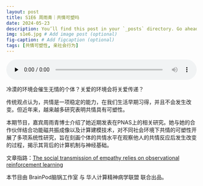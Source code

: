```yaml
---
layout: post
title: S1E6 周雨青｜共情可塑吗
date: 2024-05-23
description: You’ll find this post in your `_posts` directory. Go ahead and edit it and re-build the site to see your changes. # Add post description (optional)
img: s1e6.jpg # Add image post (optional)
fig-caption: # Add figcaption (optional)
tags: [共情可塑性, 亲社会行为]
---
```

<audio controls preload="none" style="width: 100%">
    <source src="https://audio.xmcdn.com/storages/551a-audiofreehighqps/1A/80/GKwRINsKJOdZAqeE5ALXItlS.m4a" type="audio/mp3" />
</audio>

冷漠的环境会催生无情的个体？关爱的环境会将关爱传递？

传统观点认为，共情是一项稳定的能力，在我们生活早期习得，并且不会发生改变。但近年来，越来越多研究表明共情具有可塑性。

本期节目，嘉宾周雨青博士介绍了她近期发表在PNAS上的相关研究。她与她的合作伙伴结合功能磁共振成像以及计算建模技术，对不同社会环境下共情的可塑性开展了多项系统性研究，旨在刻画个体的共情水平在观察他人的共情反应后发生改变的过程，揭示其背后的计算机制与神经基础。

文章指路：[The social transmission of empathy relies on observational reinforcement learning](https://www.pnas.org/doi/full/10.1073/pnas.2313073121)

本节目由 BrainPod脑锅工作室 与 华人计算精神病学联盟 联合出品。